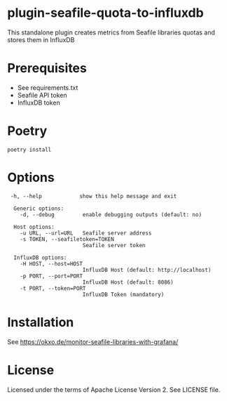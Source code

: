 # plugin-seafile-quota-to-influxdb
This standalone plugin creates metrics from Seafile libraries quotas and stores them in InfluxDB

# Prerequisites
- See requirements.txt
- Seafile API token
- InfluxDB token

# Poetry
`poetry install`


# Options
```
 -h, --help            show this help message and exit

  Generic options:
    -d, --debug         enable debugging outputs (default: no)

  Host options:
    -u URL, --url=URL   Seafile server address
    -s TOKEN, --seafiletoken=TOKEN
                        Seafile server token

  InfluxDB options:
    -H HOST, --host=HOST
                        InfluxDB Host (default: http://localhost)
    -p PORT, --port=PORT
                        InfluxDB Host (default: 8086)
    -t PORT, --token=PORT
                        InfluxDB Token (mandatory)
```

# Installation
See https://okxo.de/monitor-seafile-libraries-with-grafana/

# License
Licensed under the terms of Apache License Version 2. See LICENSE file.